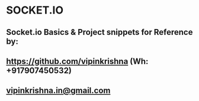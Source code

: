 # SOCKET.IO

## Socket.io Basics & Project snippets for Reference by:

## https://github.com/vipinkrishna (Wh: +917907450532)
## vipinkrishna.in@gmail.com
